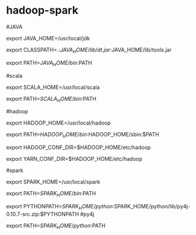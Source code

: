 # hadoop-spark

#JAVA

export JAVA_HOME=/usr/local/jdk

export CLASSPATH=.:$JAVA_HOME/lib/dt.jar:$JAVA_HOME/lib/tools.jar

export PATH=$JAVA_HOME/bin:$PATH

#scala

export SCALA_HOME=/usr/local/scala

export PATH=$SCALA_HOME/bin:$PATH

#hadoop

export HADOOP_HOME=/usr/local/hadoop

export PATH=$HADOOP_HOME/bin:$HADOOP_HOME/sbin:$PATH

export HADOOP_CONF_DIR=$HADOOP_HOME/etc/hadoop

export YARN_CONF_DIR=$HADOOP_HOME/etc/hadoop

#spark

export SPARK_HOME=/usr/local/spark

export PATH=$SPARK_HOME/bin:$PATH

export PYTHONPATH=$SPARK_HOME/python:$SPARK_HOME/python/lib/py4j-0.10.7-src.zip:$PYTHONPATH     #py4j

export PATH=$SPARK_HOME/python:$PATH
